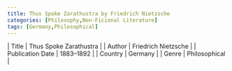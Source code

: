 ```yaml
---
title: Thus Spoke Zarathustra by Friedrich Nietzsche
categories: [Philosophy,Non-Ficional Literature]
tags: [Germany,Philosophical]
---
```

        
| Title | Thus Spoke Zarathustra  |
| Author |  Friedrich Nietzsche  |
| Publication Date | 1883–1892   |
| Country | Germany |
| Genre | Philosophical  |
        